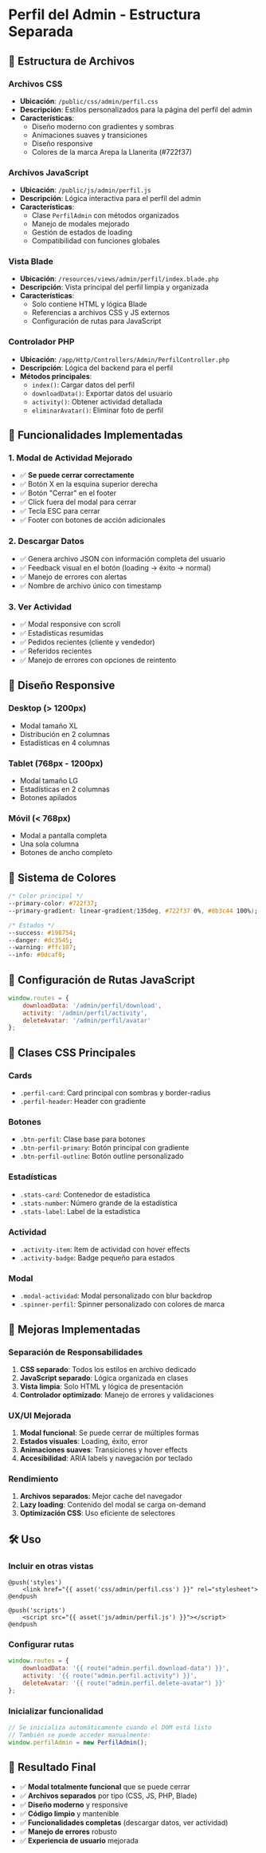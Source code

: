 # Perfil del Admin - Estructura Separada

## 📁 Estructura de Archivos

### Archivos CSS
- **Ubicación**: `/public/css/admin/perfil.css`
- **Descripción**: Estilos personalizados para la página del perfil del admin
- **Características**:
  - Diseño moderno con gradientes y sombras
  - Animaciones suaves y transiciones
  - Diseño responsive
  - Colores de la marca Arepa la Llanerita (#722f37)

### Archivos JavaScript
- **Ubicación**: `/public/js/admin/perfil.js`
- **Descripción**: Lógica interactiva para el perfil del admin
- **Características**:
  - Clase `PerfilAdmin` con métodos organizados
  - Manejo de modales mejorado
  - Gestión de estados de loading
  - Compatibilidad con funciones globales

### Vista Blade
- **Ubicación**: `/resources/views/admin/perfil/index.blade.php`
- **Descripción**: Vista principal del perfil limpia y organizada
- **Características**:
  - Solo contiene HTML y lógica Blade
  - Referencias a archivos CSS y JS externos
  - Configuración de rutas para JavaScript

### Controlador PHP
- **Ubicación**: `/app/Http/Controllers/Admin/PerfilController.php`
- **Descripción**: Lógica del backend para el perfil
- **Métodos principales**:
  - `index()`: Cargar datos del perfil
  - `downloadData()`: Exportar datos del usuario
  - `activity()`: Obtener actividad detallada
  - `eliminarAvatar()`: Eliminar foto de perfil

## 🚀 Funcionalidades Implementadas

### 1. Modal de Actividad Mejorado
- ✅ **Se puede cerrar correctamente**
- ✅ Botón X en la esquina superior derecha
- ✅ Botón "Cerrar" en el footer
- ✅ Click fuera del modal para cerrar
- ✅ Tecla ESC para cerrar
- ✅ Footer con botones de acción adicionales

### 2. Descargar Datos
- ✅ Genera archivo JSON con información completa del usuario
- ✅ Feedback visual en el botón (loading → éxito → normal)
- ✅ Manejo de errores con alertas
- ✅ Nombre de archivo único con timestamp

### 3. Ver Actividad
- ✅ Modal responsive con scroll
- ✅ Estadísticas resumidas
- ✅ Pedidos recientes (cliente y vendedor)
- ✅ Referidos recientes
- ✅ Manejo de errores con opciones de reintento

## 📱 Diseño Responsive

### Desktop (> 1200px)
- Modal tamaño XL
- Distribución en 2 columnas
- Estadísticas en 4 columnas

### Tablet (768px - 1200px)
- Modal tamaño LG
- Estadísticas en 2 columnas
- Botones apilados

### Móvil (< 768px)
- Modal a pantalla completa
- Una sola columna
- Botones de ancho completo

## 🎨 Sistema de Colores

```css
/* Color principal */
--primary-color: #722f37;
--primary-gradient: linear-gradient(135deg, #722f37 0%, #8b3c44 100%);

/* Estados */
--success: #198754;
--danger: #dc3545;
--warning: #ffc107;
--info: #0dcaf0;
```

## 🔧 Configuración de Rutas JavaScript

```javascript
window.routes = {
    downloadData: '/admin/perfil/download',
    activity: '/admin/perfil/activity',
    deleteAvatar: '/admin/perfil/avatar'
};
```

## 📄 Clases CSS Principales

### Cards
- `.perfil-card`: Card principal con sombras y border-radius
- `.perfil-header`: Header con gradiente

### Botones
- `.btn-perfil`: Clase base para botones
- `.btn-perfil-primary`: Botón principal con gradiente
- `.btn-perfil-outline`: Botón outline personalizado

### Estadísticas
- `.stats-card`: Contenedor de estadística
- `.stats-number`: Número grande de la estadística
- `.stats-label`: Label de la estadística

### Actividad
- `.activity-item`: Item de actividad con hover effects
- `.activity-badge`: Badge pequeño para estados

### Modal
- `.modal-actividad`: Modal personalizado con blur backdrop
- `.spinner-perfil`: Spinner personalizado con colores de marca

## 🎯 Mejoras Implementadas

### Separación de Responsabilidades
1. **CSS separado**: Todos los estilos en archivo dedicado
2. **JavaScript separado**: Lógica organizada en clases
3. **Vista limpia**: Solo HTML y lógica de presentación
4. **Controlador optimizado**: Manejo de errores y validaciones

### UX/UI Mejorada
1. **Modal funcional**: Se puede cerrar de múltiples formas
2. **Estados visuales**: Loading, éxito, error
3. **Animaciones suaves**: Transiciones y hover effects
4. **Accesibilidad**: ARIA labels y navegación por teclado

### Rendimiento
1. **Archivos separados**: Mejor cache del navegador
2. **Lazy loading**: Contenido del modal se carga on-demand
3. **Optimización CSS**: Uso eficiente de selectores

## 🛠️ Uso

### Incluir en otras vistas
```blade
@push('styles')
    <link href="{{ asset('css/admin/perfil.css') }}" rel="stylesheet">
@endpush

@push('scripts')
    <script src="{{ asset('js/admin/perfil.js') }}"></script>
@endpush
```

### Configurar rutas
```javascript
window.routes = {
    downloadData: '{{ route("admin.perfil.download-data") }}',
    activity: '{{ route("admin.perfil.activity") }}',
    deleteAvatar: '{{ route("admin.perfil.delete-avatar") }}'
};
```

### Inicializar funcionalidad
```javascript
// Se inicializa automáticamente cuando el DOM está listo
// También se puede acceder manualmente:
window.perfilAdmin = new PerfilAdmin();
```

## 🎉 Resultado Final

- ✅ **Modal totalmente funcional** que se puede cerrar
- ✅ **Archivos separados** por tipo (CSS, JS, PHP, Blade)
- ✅ **Diseño moderno** y responsive
- ✅ **Código limpio** y mantenible
- ✅ **Funcionalidades completas** (descargar datos, ver actividad)
- ✅ **Manejo de errores** robusto
- ✅ **Experiencia de usuario** mejorada